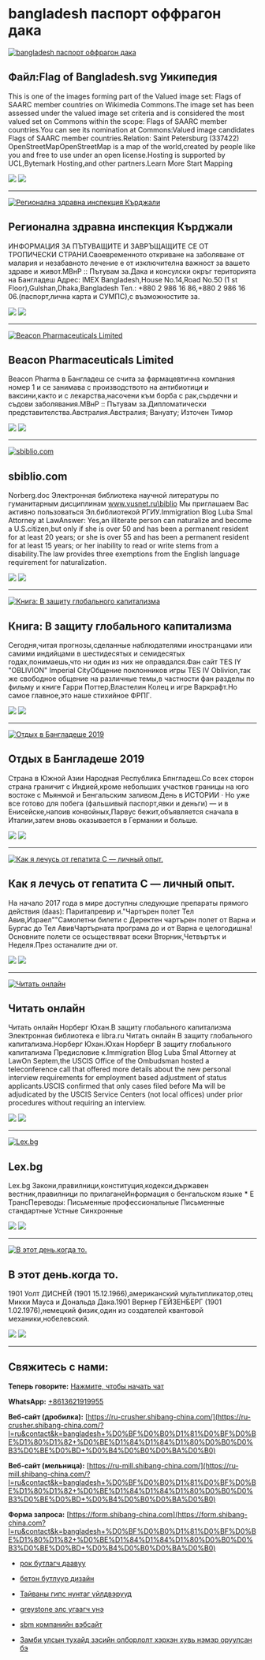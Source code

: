 # bangladesh паспорт оффрагон дака

<a href="https://swt.shibang-china.com/?l=ru&img&k=bangladesh+%D0%BF%D0%B0%D1%81%D0%BF%D0%BE%D1%80%D1%82+%D0%BE%D1%84%D1%84%D1%80%D0%B0%D0%B3%D0%BE%D0%BD+%D0%B4%D0%B0%D0%BA%D0%B0" target="_blank">![bangladesh паспорт оффрагон дака](http://static.shibang-china.com/all-800x300/1001.jpg)</a>

## Файл:Flag of Bangladesh.svg Уикипедия
This is one of the images forming part of the Valued image set: Flags of SAARC member countries on Wikimedia Commons.The image set has been assessed under the valued image set criteria and is considered the most valued set on Commons within the scope: Flags of SAARC member countries.You can see its nomination at Commons:Valued image candidates Flags of SAARC member countries.Relation: ‪Saint Petersburg‬ (‪337422‬) OpenStreetMapOpenStreetMap is a map of the world,created by people like you and free to use under an open license.Hosting is supported by UCL,Bytemark Hosting,and other partners.Learn More Start Mapping


<a href="https://whatsapp.shibangsoft.com/WhatsApp.php" target="_blank" title="WhatsApp">![](http://static.shibang-china.com/icon/whatsapp.png)</a> <a href="https://swt.shibang-china.com/?l=ru&icon&k=bangladesh+%D0%BF%D0%B0%D1%81%D0%BF%D0%BE%D1%80%D1%82+%D0%BE%D1%84%D1%84%D1%80%D0%B0%D0%B3%D0%BE%D0%BD+%D0%B4%D0%B0%D0%BA%D0%B0" target="_blank">![](http://static.shibang-china.com/icon/chat-ru.png)</a>

---

<a href="https://swt.shibang-china.com/?l=ru&img&k=bangladesh+%D0%BF%D0%B0%D1%81%D0%BF%D0%BE%D1%80%D1%82+%D0%BE%D1%84%D1%84%D1%80%D0%B0%D0%B3%D0%BE%D0%BD+%D0%B4%D0%B0%D0%BA%D0%B0" target="_blank">![Регионална здравна инспекция Кърджали](http://static.shibang-china.com/all-800x300/814.jpg)</a>

## Регионална здравна инспекция Кърджали
ИНФОРМАЦИЯ ЗА ПЪТУВАЩИТЕ И ЗАВРЪЩАЩИТЕ СЕ ОТ ТРОПИЧЕСКИ СТРАНИ.Своевременното откриване на заболяване от малария и незабавното лечение е от изключителна важност за вашето здраве и живот.МВнР :: Пътувам за.Дака и консулски окръг територията на Бангладеш Адрес: IMEX Bangladesh,House No.14,Road No.50 (1 st Floor),Gulshan,Dhaka,Bangladesh Тел.: +880 2 986 16 86,+880 2 986 16 06.(паспорт,лична карта и СУМПС),с възможностите за.


<a href="https://whatsapp.shibangsoft.com/WhatsApp.php" target="_blank" title="WhatsApp">![](http://static.shibang-china.com/icon/whatsapp.png)</a> <a href="https://swt.shibang-china.com/?l=ru&icon&k=bangladesh+%D0%BF%D0%B0%D1%81%D0%BF%D0%BE%D1%80%D1%82+%D0%BE%D1%84%D1%84%D1%80%D0%B0%D0%B3%D0%BE%D0%BD+%D0%B4%D0%B0%D0%BA%D0%B0" target="_blank">![](http://static.shibang-china.com/icon/chat-ru.png)</a>

---

<a href="https://swt.shibang-china.com/?l=ru&img&k=bangladesh+%D0%BF%D0%B0%D1%81%D0%BF%D0%BE%D1%80%D1%82+%D0%BE%D1%84%D1%84%D1%80%D0%B0%D0%B3%D0%BE%D0%BD+%D0%B4%D0%B0%D0%BA%D0%B0" target="_blank">![Beacon Pharmaceuticals Limited](http://static.shibang-china.com/all-800x300/1195.jpg)</a>

## Beacon Pharmaceuticals Limited
Beacon Pharma в Бангладеш се счита за фармацевтична компания номер 1 и се занимава с производството на антибиотици и ваксини,както и с лекарства,насочени към борба с рак,сърдечни и съдови заболявания.МВнР :: Пътувам за.Дипломатически представителства.Австралия.Австралия; Вануату; Източен Тимор


<a href="https://whatsapp.shibangsoft.com/WhatsApp.php" target="_blank" title="WhatsApp">![](http://static.shibang-china.com/icon/whatsapp.png)</a> <a href="https://swt.shibang-china.com/?l=ru&icon&k=bangladesh+%D0%BF%D0%B0%D1%81%D0%BF%D0%BE%D1%80%D1%82+%D0%BE%D1%84%D1%84%D1%80%D0%B0%D0%B3%D0%BE%D0%BD+%D0%B4%D0%B0%D0%BA%D0%B0" target="_blank">![](http://static.shibang-china.com/icon/chat-ru.png)</a>

---

<a href="https://swt.shibang-china.com/?l=ru&img&k=bangladesh+%D0%BF%D0%B0%D1%81%D0%BF%D0%BE%D1%80%D1%82+%D0%BE%D1%84%D1%84%D1%80%D0%B0%D0%B3%D0%BE%D0%BD+%D0%B4%D0%B0%D0%BA%D0%B0" target="_blank">![sbiblio.com](http://static.shibang-china.com/all-800x300/135.jpg)</a>

## sbiblio.com
Norberg.doc Электронная библиотека научной литературы по гуманитарным дисциплинам www.vusnet.ru\biblio Мы приглашаем Вас активно пользоваться Эл.библиотекой РГИУ.Immigration Blog Luba Smal Attorney at LawAnswer: Yes,an illiterate person can naturalize and become a U.S.citizen,but only if she is over 50 and has been a permanent resident for at least 20 years; or she is over 55 and has been a permanent resident for at least 15 years; or her inability to read or write stems from a disability.The law provides three exemptions from the English language requirement for naturalization.


<a href="https://whatsapp.shibangsoft.com/WhatsApp.php" target="_blank" title="WhatsApp">![](http://static.shibang-china.com/icon/whatsapp.png)</a> <a href="https://swt.shibang-china.com/?l=ru&icon&k=bangladesh+%D0%BF%D0%B0%D1%81%D0%BF%D0%BE%D1%80%D1%82+%D0%BE%D1%84%D1%84%D1%80%D0%B0%D0%B3%D0%BE%D0%BD+%D0%B4%D0%B0%D0%BA%D0%B0" target="_blank">![](http://static.shibang-china.com/icon/chat-ru.png)</a>

---

<a href="https://swt.shibang-china.com/?l=ru&img&k=bangladesh+%D0%BF%D0%B0%D1%81%D0%BF%D0%BE%D1%80%D1%82+%D0%BE%D1%84%D1%84%D1%80%D0%B0%D0%B3%D0%BE%D0%BD+%D0%B4%D0%B0%D0%BA%D0%B0" target="_blank">![Книга: В защиту глобального капитализма](http://static.shibang-china.com/all-800x300/744.jpg)</a>

## Книга: В защиту глобального капитализма
Сегодня,читая прогнозы,сделанные наблюдателями иностранцами или самими индийцами в шестидесятых и семидесятых годах,понимаешь,что ни один из них не оправдался.Фан сайт TES IY &quot;OBLIVION&quot; Imperial CityОбщение поклонников игры TES IV Oblivion,так же свободное общение на различные темы,в частности фан разделы по фильму и книге Гарри Поттер,Властелин Колец и игре Варкрафт.Но самое главное,это наше стихийное ФРПГ.


<a href="https://whatsapp.shibangsoft.com/WhatsApp.php" target="_blank" title="WhatsApp">![](http://static.shibang-china.com/icon/whatsapp.png)</a> <a href="https://swt.shibang-china.com/?l=ru&icon&k=bangladesh+%D0%BF%D0%B0%D1%81%D0%BF%D0%BE%D1%80%D1%82+%D0%BE%D1%84%D1%84%D1%80%D0%B0%D0%B3%D0%BE%D0%BD+%D0%B4%D0%B0%D0%BA%D0%B0" target="_blank">![](http://static.shibang-china.com/icon/chat-ru.png)</a>

---

<a href="https://swt.shibang-china.com/?l=ru&img&k=bangladesh+%D0%BF%D0%B0%D1%81%D0%BF%D0%BE%D1%80%D1%82+%D0%BE%D1%84%D1%84%D1%80%D0%B0%D0%B3%D0%BE%D0%BD+%D0%B4%D0%B0%D0%BA%D0%B0" target="_blank">![Отдых в Бангладеше 2019](http://static.shibang-china.com/all-800x300/207.jpg)</a>

## Отдых в Бангладеше 2019
Страна в Южной Азии Народная Республика Бпнгладеш.Со всех сторон страна граничит с Индией,кроме небольших участков границы на юго востоке с Мьянмой и Бенгальским заливом.День в ИСТОРИИ&nbsp;&#0183;&#32;Но уже все готово для побега (фальшивый паспорт,явки и деньги) — и в Енисейске,напоив конвойных,Парвус бежит,объявляется сначала в Италии,затем вновь оказывается в Германии и больше.


<a href="https://whatsapp.shibangsoft.com/WhatsApp.php" target="_blank" title="WhatsApp">![](http://static.shibang-china.com/icon/whatsapp.png)</a> <a href="https://swt.shibang-china.com/?l=ru&icon&k=bangladesh+%D0%BF%D0%B0%D1%81%D0%BF%D0%BE%D1%80%D1%82+%D0%BE%D1%84%D1%84%D1%80%D0%B0%D0%B3%D0%BE%D0%BD+%D0%B4%D0%B0%D0%BA%D0%B0" target="_blank">![](http://static.shibang-china.com/icon/chat-ru.png)</a>

---

<a href="https://swt.shibang-china.com/?l=ru&img&k=bangladesh+%D0%BF%D0%B0%D1%81%D0%BF%D0%BE%D1%80%D1%82+%D0%BE%D1%84%D1%84%D1%80%D0%B0%D0%B3%D0%BE%D0%BD+%D0%B4%D0%B0%D0%BA%D0%B0" target="_blank">![Как я лечусь от гепатита С — личный опыт.](http://static.shibang-china.com/all-800x300/78.jpg)</a>

## Как я лечусь от гепатита С — личный опыт.
На начало 2017 года в мире доступны следующие препараты прямого действия (daas): Паритапревир и.&quot;Чартърен полет Тел Авив,Израел&quot;&quot;Самолетни билети с Деректен чартърен полет от Варна и Бургас до Тел АвивЧартърната програма до и от Варна е целогодишна!Основните полети се осъществяват всеки Вторник,Четвъртък и Неделя.През останалите дни от.


<a href="https://whatsapp.shibangsoft.com/WhatsApp.php" target="_blank" title="WhatsApp">![](http://static.shibang-china.com/icon/whatsapp.png)</a> <a href="https://swt.shibang-china.com/?l=ru&icon&k=bangladesh+%D0%BF%D0%B0%D1%81%D0%BF%D0%BE%D1%80%D1%82+%D0%BE%D1%84%D1%84%D1%80%D0%B0%D0%B3%D0%BE%D0%BD+%D0%B4%D0%B0%D0%BA%D0%B0" target="_blank">![](http://static.shibang-china.com/icon/chat-ru.png)</a>

---

<a href="https://swt.shibang-china.com/?l=ru&img&k=bangladesh+%D0%BF%D0%B0%D1%81%D0%BF%D0%BE%D1%80%D1%82+%D0%BE%D1%84%D1%84%D1%80%D0%B0%D0%B3%D0%BE%D0%BD+%D0%B4%D0%B0%D0%BA%D0%B0" target="_blank">![Читать онлайн](http://static.shibang-china.com/all-800x300/919.jpg)</a>

## Читать онлайн
Читать онлайн Норберг Юхан.В защиту глобального капитализма Электронная библиотека e libra.ru Читать онлайн В защиту глобального капитализма.Норберг Юхан.Юхан Норберг В защиту глобального капитализма Предисловие к.Immigration Blog Luba Smal Attorney at LawOn Septem,the USCIS Office of the Ombudsman hosted a teleconference call that offered more details about the new personal interview requirements for employment based adjustment of status applicants.USCIS confirmed that only cases filed before Ma will be adjudicated by the USCIS Service Centers (not local offices) under prior procedures without requiring an interview.


<a href="https://whatsapp.shibangsoft.com/WhatsApp.php" target="_blank" title="WhatsApp">![](http://static.shibang-china.com/icon/whatsapp.png)</a> <a href="https://swt.shibang-china.com/?l=ru&icon&k=bangladesh+%D0%BF%D0%B0%D1%81%D0%BF%D0%BE%D1%80%D1%82+%D0%BE%D1%84%D1%84%D1%80%D0%B0%D0%B3%D0%BE%D0%BD+%D0%B4%D0%B0%D0%BA%D0%B0" target="_blank">![](http://static.shibang-china.com/icon/chat-ru.png)</a>

---

<a href="https://swt.shibang-china.com/?l=ru&img&k=bangladesh+%D0%BF%D0%B0%D1%81%D0%BF%D0%BE%D1%80%D1%82+%D0%BE%D1%84%D1%84%D1%80%D0%B0%D0%B3%D0%BE%D0%BD+%D0%B4%D0%B0%D0%BA%D0%B0" target="_blank">![Lex.bg](http://static.shibang-china.com/all-800x300/1174.jpg)</a>

## Lex.bg
Lex.bg Закони,правилници,конституция,кодекси,държавен вестник,правилници по прилаганеИнформация о бенгальском языке * Е ТрансПереводы: Письменные профессиональные Письменные стандартные Устные Синхронные


<a href="https://whatsapp.shibangsoft.com/WhatsApp.php" target="_blank" title="WhatsApp">![](http://static.shibang-china.com/icon/whatsapp.png)</a> <a href="https://swt.shibang-china.com/?l=ru&icon&k=bangladesh+%D0%BF%D0%B0%D1%81%D0%BF%D0%BE%D1%80%D1%82+%D0%BE%D1%84%D1%84%D1%80%D0%B0%D0%B3%D0%BE%D0%BD+%D0%B4%D0%B0%D0%BA%D0%B0" target="_blank">![](http://static.shibang-china.com/icon/chat-ru.png)</a>

---

<a href="https://swt.shibang-china.com/?l=ru&img&k=bangladesh+%D0%BF%D0%B0%D1%81%D0%BF%D0%BE%D1%80%D1%82+%D0%BE%D1%84%D1%84%D1%80%D0%B0%D0%B3%D0%BE%D0%BD+%D0%B4%D0%B0%D0%BA%D0%B0" target="_blank">![В этот день.когда то.](http://static.shibang-china.com/all-800x300/1012.jpg)</a>

## В этот день.когда то.
1901 Уолт ДИСНЕЙ (1901 15.12.1966),американский мультипликатор,отец Микки Мауса и Дональда Дака.1901 Вернер ГЕЙЗЕНБЕРГ (1901 1.02.1976),немецкий физик,один из создателей квантовой механики,нобелевский.

<a href="https://whatsapp.shibangsoft.com/WhatsApp.php" target="_blank" title="WhatsApp">![](http://static.shibang-china.com/icon/whatsapp.png)</a> <a href="https://swt.shibang-china.com/?l=ru&icon&k=bangladesh+%D0%BF%D0%B0%D1%81%D0%BF%D0%BE%D1%80%D1%82+%D0%BE%D1%84%D1%84%D1%80%D0%B0%D0%B3%D0%BE%D0%BD+%D0%B4%D0%B0%D0%BA%D0%B0" target="_blank">![](http://static.shibang-china.com/icon/chat-ru.png)</a>

---
## Свяжитесь с нами:

**Теперь говорите:** [Нажмите, чтобы начать чат](https://swt.shibang-china.com?l=ru&contact&k=bangladesh+%D0%BF%D0%B0%D1%81%D0%BF%D0%BE%D1%80%D1%82+%D0%BE%D1%84%D1%84%D1%80%D0%B0%D0%B3%D0%BE%D0%BD+%D0%B4%D0%B0%D0%BA%D0%B0)

**WhatsApp:**  [+8613621919955](https://whatsapp.shibangsoft.com/WhatsApp.php)

**Веб-сайт (дробилка):** [https://ru-crusher.shibang-china.com/](https://ru-crusher.shibang-china.com/?l=ru&contact&k=bangladesh+%D0%BF%D0%B0%D1%81%D0%BF%D0%BE%D1%80%D1%82+%D0%BE%D1%84%D1%84%D1%80%D0%B0%D0%B3%D0%BE%D0%BD+%D0%B4%D0%B0%D0%BA%D0%B0)

**Веб-сайт (мельница):** [https://ru-mill.shibang-china.com/](https://ru-mill.shibang-china.com/?l=ru&contact&k=bangladesh+%D0%BF%D0%B0%D1%81%D0%BF%D0%BE%D1%80%D1%82+%D0%BE%D1%84%D1%84%D1%80%D0%B0%D0%B3%D0%BE%D0%BD+%D0%B4%D0%B0%D0%BA%D0%B0)

**Форма запроса:** [https://form.shibang-china.com](https://form.shibang-china.com?l=ru&contact&k=bangladesh+%D0%BF%D0%B0%D1%81%D0%BF%D0%BE%D1%80%D1%82+%D0%BE%D1%84%D1%84%D1%80%D0%B0%D0%B3%D0%BE%D0%BD+%D0%B4%D0%B0%D0%BA%D0%B0)

* [рок бутлагч даавуу](../130/%D1%80%D0%BE%D0%BA%20%D0%B1%D1%83%D1%82%D0%BB%D0%B0%D0%B3%D1%87%20%D0%B4%D0%B0%D0%B0%D0%B2%D1%83%D1%83.md)

* [бетон бутлуур дизайн](../129/%D0%B1%D0%B5%D1%82%D0%BE%D0%BD%20%D0%B1%D1%83%D1%82%D0%BB%D1%83%D1%83%D1%80%20%D0%B4%D0%B8%D0%B7%D0%B0%D0%B9%D0%BD.md)

* [Тайваны гипс нунтаг үйлдвэрүүд](../127/%D0%A2%D0%B0%D0%B9%D0%B2%D0%B0%D0%BD%D1%8B%20%D0%B3%D0%B8%D0%BF%D1%81%20%D0%BD%D1%83%D0%BD%D1%82%D0%B0%D0%B3%20%D2%AF%D0%B9%D0%BB%D0%B4%D0%B2%D1%8D%D1%80%D2%AF%D2%AF%D0%B4.md)

* [greystone элс угаагч үнэ](../127/greystone%20%D1%8D%D0%BB%D1%81%20%D1%83%D0%B3%D0%B0%D0%B0%D0%B3%D1%87%20%D2%AF%D0%BD%D1%8D.md)

* [sbm компанийн вэбсайт](../128/sbm%20%D0%BA%D0%BE%D0%BC%D0%BF%D0%B0%D0%BD%D0%B8%D0%B9%D0%BD%20%D0%B2%D1%8D%D0%B1%D1%81%D0%B0%D0%B9%D1%82.md)

* [Замби улсын тухайд зэсийн олборлолт хэрхэн хувь нэмэр оруулсан бэ](../129/%D0%97%D0%B0%D0%BC%D0%B1%D0%B8%20%D1%83%D0%BB%D1%81%D1%8B%D0%BD%20%D1%82%D1%83%D1%85%D0%B0%D0%B9%D0%B4%20%D0%B7%D1%8D%D1%81%D0%B8%D0%B9%D0%BD%20%D0%BE%D0%BB%D0%B1%D0%BE%D1%80%D0%BB%D0%BE%D0%BB%D1%82%20%D1%85%D1%8D%D1%80%D1%85%D1%8D%D0%BD%20%D1%85%D1%83%D0%B2%D1%8C%20%D0%BD%D1%8D%D0%BC%D1%8D%D1%80%20%D0%BE%D1%80%D1%83%D1%83%D0%BB%D1%81%D0%B0%D0%BD%20%D0%B1%D1%8D.md)